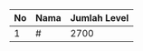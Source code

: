 | No | Nama            | Jumlah Level |
|----|-----------------|--------------|
| 1  | #    |    2700        |
